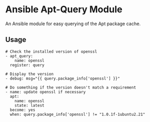 # Ansible Apt-Query Module

An Ansible module for easy querying of the Apt package cache.

## Usage

```
# Check the installed version of openssl
- apt_query:
    name: openssl
  register: query

# Display the version
- debug: msg="{{ query.package_info['openssl'] }}"

# Do something if the version doesn't match a requirement
- name: update openssl if necessary
  apt:
    name: openssl
    state: latest
  become: yes
  when: query.package_info['openssl'] != "1.0.1f-1ubuntu2.21"
```
